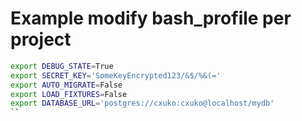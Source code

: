 # Example modify bash_profile per project

```bash
export DEBUG_STATE=True
export SECRET_KEY='SomeKeyEncrypted123/&$/%&(='
export AUTO_MIGRATE=False
export LOAD_FIXTURES=False
export DATABASE_URL='postgres://cxuko:cxuko@localhost/mydb'
``
